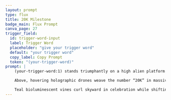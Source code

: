 ```yaml
---
layout: prompt
type: flux
title: 20K Milestone
badge_main: Flux Prompt
canva_page: 27
trigger_field:
  id: trigger-word-input
  label: Trigger Word
  placeholder: "give your trigger word"
  default: "your trigger word"
  copy_label: Copy Prompt
  token: "(your-trigger-word)"
prompt: |
    (your-trigger-word:1) stands triumphantly on a high alien platform deep in a glowing rainforest, fitted dark blue T-shirt clinging beneath cool violet mist as his arms lift in joyful victory.

    Above, hovering holographic drones weave the number “20K” in massive translucent magenta glyphs that subtly morph into “20,000 VIEWS,” pulsing with indigo ambience like a broadcast across alien networks.

    Teal bioluminescent vines curl skyward in celebration while shifting digital patterns illuminate his wide smile and fully visible face, captured in a hyperreal 9:16 celebration of momentum and reach.
---
```

